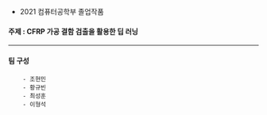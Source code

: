 * 2021 컴퓨터공학부 졸업작품   
#### 주제 : CFRP 가공 결함 검출을 활용한 딥 러닝   
***   

#### 팀 구성   
		- 조현민   
		- 황규빈   
		- 최성훈   
		- 이형석   
